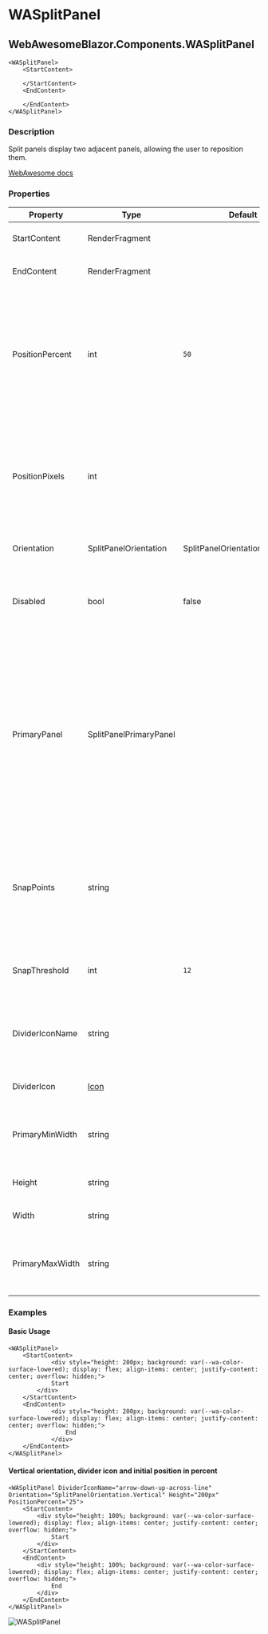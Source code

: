 ﻿# WASplitPanel
## WebAwesomeBlazor.Components.WASplitPanel

```HTML+Razor
<WASplitPanel>
	<StartContent>
		
	</StartContent>
	<EndContent>

	</EndContent>
</WASplitPanel>
```

### Description
Split panels display two adjacent panels, allowing the user to reposition them.

[WebAwesome docs](https://webawesome.com/docs/components/split-panel/)

### Properties
| Property | Type   | Default | Description                              |
|----------|--------|---------|------------------------------------------|
| StartContent | RenderFragment  |  | Content to place in the start panel. |
| EndContent | RenderFragment  |  | Content to place in the end panel. |
| PositionPercent | int | `50` | The current position of the divider from the primary panel's edge as a percentage 0-100. Defaults to 50% of the container's initial size. To set as a number of pixels use `PositionPixels`. |
| PositionPixels | int |  | The current position of the divider from the primary panel's edge in pixels. To set as a percentage of the primary panel's width, use `PositionPercent` |
| Orientation | SplitPanelOrientation | SplitPanelOrientation.Horizontal | Sets the split panel's orientation. |
| Disabled | bool | false | Disables resizing. Note that the position may still change as a result of resizing the host element. |
| PrimaryPanel | SplitPanelPrimaryPanel |  | If no primary panel is designated, both panels will resize proportionally when the host element is resized. If a primary panel is designated, it will maintain its size and the other panel will grow or shrink as needed when the host element is resized. |
| SnapPoints | string |  | One or more space-separated values at which the divider should snap. Values can be in pixels or percentages, e.g. "100px 50%". |
| SnapThreshold | int | `12` | How close the divider must be to a snap point until snapping occurs. |
| DividerIconName | string |  | The name of the icon to draw for the Divider. Available names depend on the icon library being used. |
| DividerIcon | [Icon](/docs/IconClass.md) |  | The icon to draw for the Divider. |
| PrimaryMinWidth | string |  | If set, defines the minimum allowed width of the primary panel in CSS units. |
| Height | string |  | Height of the container in CSS units. |
| Width | string |  | Width of the container in CSS units. |
| PrimaryMaxWidth | string |  | If set, defines the maximum allowed width of the primary panel in CSS units. |

### Examples

#### Basic Usage
```HTML+Razor
<WASplitPanel>
    <StartContent>
            <div style="height: 200px; background: var(--wa-color-surface-lowered); display: flex; align-items: center; justify-content: center; overflow: hidden;">
            Start
        </div>
    </StartContent>
    <EndContent>
            <div style="height: 200px; background: var(--wa-color-surface-lowered); display: flex; align-items: center; justify-content: center; overflow: hidden;">
                End
            </div>
    </EndContent>
</WASplitPanel>
```

#### Vertical orientation, divider icon and initial position in percent
```HTML+Razor
<WASplitPanel DividerIconName="arrow-down-up-across-line" Orientation="SplitPanelOrientation.Vertical" Height="200px" PositionPercent="25">
    <StartContent>
        <div style="height: 100%; background: var(--wa-color-surface-lowered); display: flex; align-items: center; justify-content: center; overflow: hidden;">
            Start
        </div>
    </StartContent>
    <EndContent>
        <div style="height: 100%; background: var(--wa-color-surface-lowered); display: flex; align-items: center; justify-content: center; overflow: hidden;">
            End
        </div>
    </EndContent>
</WASplitPanel>
```

![WASplitPanel](https://github.com/user-attachments/assets/e37bc9e5-3b19-413a-adaa-4d0f57f9e23e)